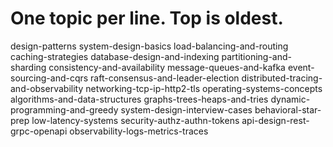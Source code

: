 # One topic per line. Top is oldest.
design-patterns
system-design-basics
load-balancing-and-routing
caching-strategies
database-design-and-indexing
partitioning-and-sharding
consistency-and-availability
message-queues-and-kafka
event-sourcing-and-cqrs
raft-consensus-and-leader-election
distributed-tracing-and-observability
networking-tcp-ip-http2-tls
operating-systems-concepts
algorithms-and-data-structures
graphs-trees-heaps-and-tries
dynamic-programming-and-greedy
system-design-interview-cases
behavioral-star-prep
low-latency-systems
security-authz-authn-tokens
api-design-rest-grpc-openapi
observability-logs-metrics-traces